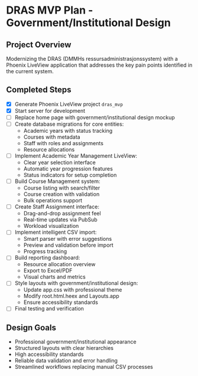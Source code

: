 # DRAS MVP Plan - Government/Institutional Design

## Project Overview
Modernizing the DRAS (DMMHs ressursadministrasjonssystem) with a Phoenix LiveView application that addresses the key pain points identified in the current system.

## Completed Steps
- [x] Generate Phoenix LiveView project `dras_mvp`
- [x] Start server for development
- [ ] Replace home page with government/institutional design mockup
- [ ] Create database migrations for core entities:
  - Academic years with status tracking
  - Courses with metadata
  - Staff with roles and assignments
  - Resource allocations
- [ ] Implement Academic Year Management LiveView:
  - Clear year selection interface
  - Automatic year progression features
  - Status indicators for setup completion
- [ ] Build Course Management system:
  - Course listing with search/filter
  - Course creation with validation
  - Bulk operations support
- [ ] Create Staff Assignment interface:
  - Drag-and-drop assignment feel
  - Real-time updates via PubSub
  - Workload visualization
- [ ] Implement intelligent CSV import:
  - Smart parser with error suggestions
  - Preview and validation before import
  - Progress tracking
- [ ] Build reporting dashboard:
  - Resource allocation overview
  - Export to Excel/PDF
  - Visual charts and metrics
- [ ] Style layouts with government/institutional design:
  - Update app.css with professional theme
  - Modify root.html.heex and Layouts.app
  - Ensure accessibility standards
- [ ] Final testing and verification

## Design Goals
- Professional government/institutional appearance
- Structured layouts with clear hierarchies
- High accessibility standards
- Reliable data validation and error handling
- Streamlined workflows replacing manual CSV processes
</TOOLMETA>
